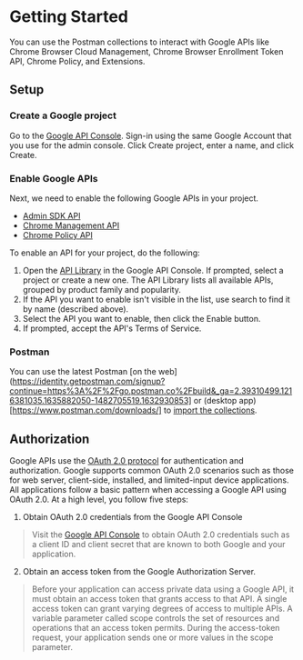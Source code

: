 # Getting Started
You can use the Postman collections to interact with Google APIs like Chrome Browser Cloud Management, Chrome Browser Enrollment Token API, Chrome Policy, and Extensions.

## Setup

### Create a Google project
Go to the [Google API Console](https://console.developers.google.com/project). Sign-in using the same Google Account that you use for the admin console. Click Create project, enter a name, and click Create.

### Enable Google APIs
Next, we need to enable the following Google APIs in your project.
* [Admin SDK API](https://console.developers.google.com/apis/api/admin.googleapis.com/overview?project=_)
* [Chrome Management API](https://console.developers.google.com/apis/api/chromemanagement.googleapis.com/overview?project=_)
* [Chrome Policy API](https://console.developers.google.com/apis/api/chromepolicy.googleapis.com/overview?project=_)

To enable an API for your project, do the following:

1. Open the [API Library](https://console.developers.google.com/apis/library) in the Google API Console. If prompted, select a project or create a new one. The API Library lists all available APIs, grouped by product family and popularity.
2. If the API you want to enable isn't visible in the list, use search to find it by name (described above).
3. Select the API you want to enable, then click the Enable button.
4. If prompted, accept the API's Terms of Service.

### Postman
You can use the latest Postman [on the web](https://identity.getpostman.com/signup?continue=https%3A%2F%2Fgo.postman.co%2Fbuild&_ga=2.39310499.1216381035.1635882050-1482705519.1632930853] or (desktop app)[https://www.postman.com/downloads/] to [import the collections](https://learning.postman.com/docs/getting-started/importing-and-exporting-data/).

## Authorization
Google APIs use the [OAuth 2.0 protocol](https://tools.ietf.org/html/rfc6749) for authentication and authorization. Google supports common OAuth 2.0 scenarios such as those for web server, client-side, installed, and limited-input device applications.
All applications follow a basic pattern when accessing a Google API using OAuth 2.0. At a high level, you follow five steps:
1. Obtain OAuth 2.0 credentials from the Google API Console
> Visit the [Google API Console](https://console.developers.google.com/) to obtain OAuth 2.0 credentials such as a client ID and client secret that are known to both Google and your application.
2. Obtain an access token from the Google Authorization Server.
> Before your application can access private data using a Google API, it must obtain an access token that grants access to that API. A single access token can grant varying degrees of access to multiple APIs. A variable parameter called scope controls the set of resources and operations that an access token permits. During the access-token request, your application sends one or more values in the scope parameter.
